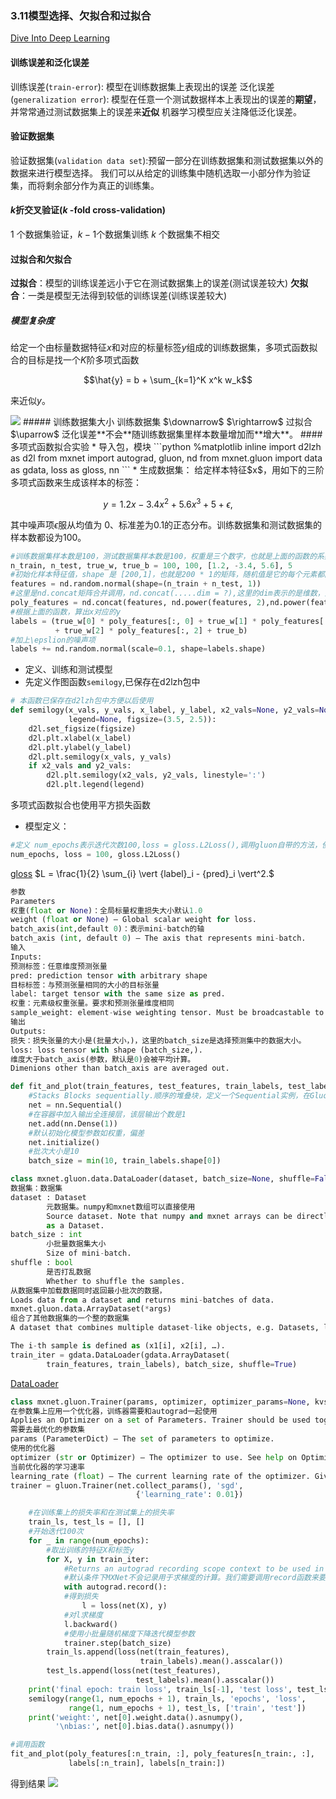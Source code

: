### 3.11模型选择、欠拟合和过拟合
[Dive Into Deep Learning](https://zh.d2l.ai/chapter_deep-learning-basics/underfit-overfit.html#k-%E6%8A%98%E4%BA%A4%E5%8F%89%E9%AA%8C%E8%AF%81)
#### 训练误差和泛化误差
训练误差(`train-error`):
模型在训练数据集上表现出的误差
泛化误差(`generalization error`):
模型在任意一个测试数据样本上表现出的误差的**期望**，并常常通过测试数据集上的误差来**近似**
机器学习模型应关注降低泛化误差。
#### 验证数据集
验证数据集(`validation data set`):预留一部分在训练数据集和测试数据集以外的数据来进行模型选择。
我们可以从给定的训练集中随机选取一小部分作为验证集，而将剩余部分作为真正的训练集。
#### $k$折交叉验证($k$ -fold cross-validation)
$1$ 个数据集验证，$k-1$个数据集训练
$k$ 个数据集不相交
#### 过拟合和欠拟合
**过拟合**：模型的训练误差远小于它在测试数据集上的误差(测试误差较大)
**欠拟合**：一类是模型无法得到较低的训练误差(训练误差较大)
##### 模型复杂度
给定一个由标量数据特征$x$和对应的标量标签$y$组成的训练数据集，多项式函数拟合的目标是找一个$K$阶多项式函数

$$\hat{y} = b + \sum_{k=1}^K x^k w_k$$

来近似$y$。


<img src = F:\deeplearning\动手学深度学习\capacity_vs_error.svg>
##### 训练数据集大小
训练数据集 $\downarrow$ $\rightarrow$ 过拟合 $\uparrow$
泛化误差**不会**随训练数据集里样本数量增加而**增大**。
#### 多项式函数拟合实验
* 导入包，模块
```python
%matplotlib inline
import d2lzh as d2l
from mxnet import autograd, gluon, nd
from mxnet.gluon import data as gdata, loss as gloss, nn
```
* 生成数据集：
给定样本特征$x$，用如下的三阶多项式函数来生成该样本的标签：

$$y = 1.2x - 3.4x^2 + 5.6x^3 + 5 + \epsilon,$$

其中噪声项$\epsilon$服从均值为 $0$、标准差为$0.1$的正态分布。训练数据集和测试数据集的样本数都设为$100$。
```python
#训练数据集样本数是100，测试数据集样本数是100，权重是三个数字，也就是上面的函数的系数[1.2,-3.4,5.6]，偏置是b = 5
n_train, n_test, true_w, true_b = 100, 100, [1.2, -3.4, 5.6], 5
#初始化样本特征值，shape 是 [200,1]，也就是200 * 1的矩阵，随机值是它的每个元素都随机采样于均值为0、标准差为1的正态分布。 
features = nd.random.normal(shape=(n_train + n_test, 1))
#这里是nd.concat矩阵合并调用，nd.concat(.....dim = ?),这里的dim表示的是维数，是行方向合并还是列方向合并，默认是行方向合并，所以这里就是把x,x^2,x^3都计算出合并成一个矩阵
poly_features = nd.concat(features, nd.power(features, 2),nd.power(features, 3))
#根据上面的函数，算出x对应的y
labels = (true_w[0] * poly_features[:, 0] + true_w[1] * poly_features[:, 1]
          + true_w[2] * poly_features[:, 2] + true_b)
#加上\epslion的噪声项
labels += nd.random.normal(scale=0.1, shape=labels.shape)
```
* 定义、训练和测试模型
* 先定义作图函数`semilogy`,已保存在d2lzh包中
```python
# 本函数已保存在d2lzh包中方便以后使用
def semilogy(x_vals, y_vals, x_label, y_label, x2_vals=None, y2_vals=None,
             legend=None, figsize=(3.5, 2.5)):
    d2l.set_figsize(figsize)
    d2l.plt.xlabel(x_label)
    d2l.plt.ylabel(y_label)
    d2l.plt.semilogy(x_vals, y_vals)
    if x2_vals and y2_vals:
        d2l.plt.semilogy(x2_vals, y2_vals, linestyle=':')
        d2l.plt.legend(legend)
```
多项式函数拟合也使用平方损失函数
* 模型定义：
```python
#定义 num_epochs表示迭代次数100,loss = gloss.L2Loss(),调用gluon自带的方法，使用平方损失(mean squared error)
num_epochs, loss = 100, gloss.L2Loss()
```
[gloss](https://mxnet.apache.org/versions/1.7.0/api/python/docs/api/gluon/loss/index.html)
$L = \frac{1}{2} \sum_{i} \vert {label}_i - {pred}_i \vert^2.$
```python
参数
Parameters
权重(float or None)：全局标量权重损失大小默认1.0
weight (float or None) – Global scalar weight for loss.
batch_axis(int,default 0)：表示mini-batch的轴
batch_axis (int, default 0) – The axis that represents mini-batch.
输入
Inputs:
预测标签：任意维度预测张量
pred: prediction tensor with arbitrary shape
目标标签：与预测张量相同的大小的目标张量
label: target tensor with the same size as pred.
权重：元素级权重张量。要求和预测张量维度相同
sample_weight: element-wise weighting tensor. Must be broadcastable to the same shape as pred. For example, if pred has shape (64, 10) and you want to weigh each sample in the batch separately, sample_weight should have shape (64, 1).
输出
Outputs:
损失：损失张量的大小是(批量大小，)，这里的batch_size是选择预测集中的数据大小。
loss: loss tensor with shape (batch_size,).
维度大于batch_axis(参数，默认是0)会被平均计算。
Dimenions other than batch_axis are averaged out.
```
```python
def fit_and_plot(train_features, test_features, train_labels, test_labels):
    #Stacks Blocks sequentially.顺序的堆叠块，定义一个Sequential实例，在Gluon中，Sequential实例可以看作是一个串联各个层的容器。
    net = nn.Sequential()
    #在容器中加入输出全连接层，该层输出个数是1
    net.add(nn.Dense(1))
    #默认初始化模型参数如权重，偏差
    net.initialize()
    #批次大小是10
    batch_size = min(10, train_labels.shape[0])
```
```python  
class mxnet.gluon.data.DataLoader(dataset, batch_size=None, shuffle=False, sampler=None, last_batch=None, batch_sampler=None, batchify_fn=None, num_workers=0, pin_memory=False, pin_device_id=0, prefetch=None, thread_pool=False, timeout=120)  
数据集：数据集
dataset : Dataset
        元数据集。numpy和mxnet数组可以直接使用
        Source dataset. Note that numpy and mxnet arrays can be directly used
        as a Dataset.
batch_size : int
        小批量数据集大小
        Size of mini-batch.
shuffle : bool
        是否打乱数据
        Whether to shuffle the samples.
从数据集中加载数据同时返回最小批次的数据，
Loads data from a dataset and returns mini-batches of data.
mxnet.gluon.data.ArrayDataset(*args)
组合了其他数据集的一个整的数据集
A dataset that combines multiple dataset-like objects, e.g. Datasets, lists, arrays, etc.

The i-th sample is defined as (x1[i], x2[i], …).
train_iter = gdata.DataLoader(gdata.ArrayDataset(
        train_features, train_labels), batch_size, shuffle=True)
```
[DataLoader](https://mxnet.apache.org/versions/1.7.0/api/python/docs/api/gluon/data/index.html#mxnet.gluon.data.DataLoader)
```python
class mxnet.gluon.Trainer(params, optimizer, optimizer_params=None, kvstore='device', compression_params=None, update_on_kvstore=None)
在参数集上应用一个优化器，训练器需要和autograd一起使用
Applies an Optimizer on a set of Parameters. Trainer should be used together with autograd.
需要去最优化的参数集
params (ParameterDict) – The set of parameters to optimize.
使用的优化器
optimizer (str or Optimizer) – The optimizer to use. See help on Optimizer for a list of available optimizers.
当前优化器的学习速率
learning_rate (float) – The current learning rate of the optimizer. Given an Optimizer object optimizer, its learning rate can be accessed as optimizer.learning_rate.
trainer = gluon.Trainer(net.collect_params(), 'sgd',
                            {'learning_rate': 0.01})
```
```python
    #在训练集上的损失率和在测试集上的损失率    
    train_ls, test_ls = [], []
    #开始迭代100次
    for _ in range(num_epochs):
        #取出训练的特征X和标签y
        for X, y in train_iter:
            #Returns an autograd recording scope context to be used in ‘with’ statement and captures code that needs gradients to be calculated.
            #默认条件下MXNet不会记录用于求梯度的计算。我们需要调用record函数来要求MXNet记录与求梯度有关的计算。
            with autograd.record():
            #得到损失
                l = loss(net(X), y)
            #对l求梯度
            l.backward()
            #使用小批量随机梯度下降迭代模型参数
            trainer.step(batch_size)
        train_ls.append(loss(net(train_features),
                             train_labels).mean().asscalar())
        test_ls.append(loss(net(test_features),
                            test_labels).mean().asscalar())
    print('final epoch: train loss', train_ls[-1], 'test loss', test_ls[-1])
    semilogy(range(1, num_epochs + 1), train_ls, 'epochs', 'loss',
             range(1, num_epochs + 1), test_ls, ['train', 'test'])
    print('weight:', net[0].weight.data().asnumpy(),
          '\nbias:', net[0].bias.data().asnumpy())
```
```python
#调用函数
fit_and_plot(poly_features[:n_train, :], poly_features[n_train:, :],
             labels[:n_train], labels[n_train:])
```
得到结果
<img src = F:\deeplearning\动手学深度学习\ans.jpg>
